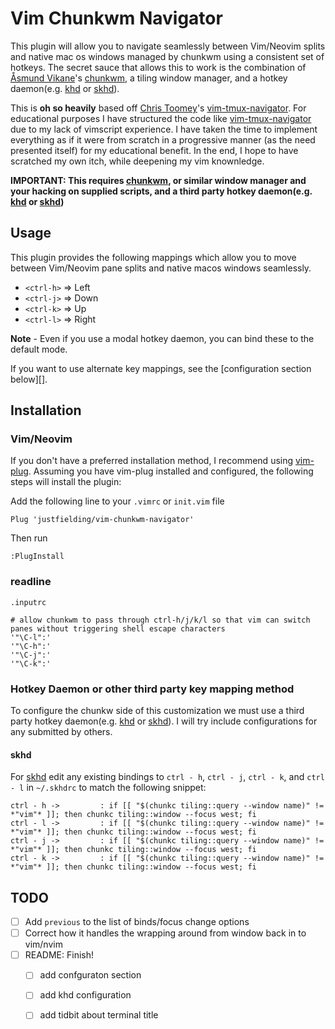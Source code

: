 Vim Chunkwm Navigator
==================

This plugin will allow you to navigate seamlessly between Vim/Neovim splits and
native mac os windows managed by chunkwm using a consistent set of hotkeys. The
secret sauce that allows this to work is the combination of [Åsmund Vikane][]'s
[chunkwm][], a tiling window manager, and a hotkey daemon(e.g. [khd][] or
[skhd][]).

This is **oh so heavily** based off [Chris Toomey][]'s [vim-tmux-navigator][].
For educational purposes I have structured the code like [vim-tmux-navigator][]
due to my lack of vimscript experience. I have taken the time to implement
everything as if it were from scratch in a progressive manner (as the need
presented itself) for my educational benefit. In the end, I hope to have
scratched my own itch, while deepening my vim knownledge.

**IMPORTANT: This requires [chunkwm][], or similar window manager and your
hacking on supplied scripts, and a third party hotkey daemon(e.g. [khd][] or
[skhd][])**

Usage
-----

This plugin provides the following mappings which allow you to move between
Vim/Neovim pane splits and native macos windows seamlessly.

- `<ctrl-h>` => Left
- `<ctrl-j>` => Down
- `<ctrl-k>` => Up
- `<ctrl-l>` => Right

**Note** - Even if you use a modal hotkey daemon, you can bind these to the
default mode.

If you want to use alternate key mappings, see the [configuration section
below][].

Installation
------------

### Vim/Neovim

If you don't have a preferred installation method, I recommend using [vim-plug][].
Assuming you have vim-plug installed and configured, the following steps will
install the plugin:

Add the following line to your `.vimrc` or `init.vim` file

``` vim
Plug 'justfielding/vim-chunkwm-navigator'
```

Then run

```
:PlugInstall
```

### readline

`.inputrc`

```
# allow chunkwm to pass through ctrl-h/j/k/l so that vim can switch panes without triggering shell escape characters
'"\C-l":'
'"\C-h":'
'"\C-j":'
'"\C-k":'
```

### Hotkey Daemon or other third party key mapping method

To configure the chunkw side of this customization we must use a third party
hotkey daemon(e.g. [khd][] or [skhd][]). I will try include configurations for 
any submitted by others.

#### skhd

For [skhd][] edit any existing bindings to `ctrl - h`, `ctrl - j`, `ctrl -
k`, and `ctrl - l` in `~/.skhdrc` to match the following snippet:

``` skhdrc
ctrl - h ->         : if [[ "$(chunkc tiling::query --window name)" != *"vim"* ]]; then chunkc tiling::window --focus west; fi
ctrl - l ->         : if [[ "$(chunkc tiling::query --window name)" != *"vim"* ]]; then chunkc tiling::window --focus west; fi
ctrl - j ->         : if [[ "$(chunkc tiling::query --window name)" != *"vim"* ]]; then chunkc tiling::window --focus west; fi
ctrl - k ->         : if [[ "$(chunkc tiling::query --window name)" != *"vim"* ]]; then chunkc tiling::window --focus west; fi
```

TODO
----

- [ ] Add `previous` to the list of binds/focus change options
- [ ] Correct how it handles the wrapping around from window back in to vim/nvim  
- [ ] README: Finish!  
  - [ ] add confguraton section  
  - [ ] add khd configuration
  - [ ] add tidbit about terminal title


[Chris Toomey]: https://github.com/christoomey
[vim-tmux-navigator]: https://github.com/christoomey/vim-tmux-navigator
[Åsmund Vikane]: https://github.com/koekeishiya
[chunkwm]: https://github.com/koekeishiya/chunkwm
[khd]:https://github.com/koekeishiya/khd
[skhd]: https://github.com/koekeishiya/skhd 
[vim-plug]: https://github.com/junegunn/vim-plug